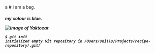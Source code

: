 a #  i  am a bag.
<H5>my colour is blue.

  
  ![Image of Yaktocat](https://octodex.github.com/images/yaktocat.png)
 ``` 
$ git init
Initialized empty Git repository in /Users/skills/Projects/recipe-repository/.git/
  ```
